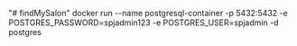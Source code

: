 "# findMySalon"
docker run --name postgresql-container -p 5432:5432 -e POSTGRES_PASSWORD=spjadmin123 -e POSTGRES_USER=spjadmin -d postgres